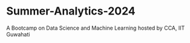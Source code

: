 # Summer-Analytics-2024
A Bootcamp on Data Science and Machine Learning hosted by CCA, IIT Guwahati
